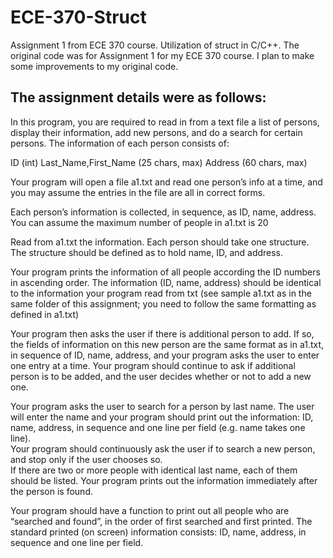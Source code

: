 # ECE-370-Struct
Assignment 1 from ECE 370 course. Utilization of struct in C/C++.
The original code was for Assignment 1 for my ECE 370 course. 
I plan to make some improvements to my original code.

The assignment details were as follows:
---------------------
In this program, you are required to read in from a text file a list of persons, 
display their information, add new persons, and do a search for certain persons. 
The information of each person consists of:
 
ID (int)
Last_Name,First_Name (25 chars, max)
Address (60 chars, max)
 
Your program will open a file a1.txt and read one person’s info at a time, 
and you may assume the entries in the file are all in correct forms.
 
Each person’s information is collected, in sequence, as ID, name, address.
 You can assume the maximum number of people in a1.txt is 20
 
Read from a1.txt the information. Each person should take one structure. 
The structure should be defined as to hold name, ID, and address.
 
Your program prints the information of all people according the ID numbers in ascending order. 
The information (ID, name, address) should be identical to the information your program read from txt 
(see sample a1.txt as in the same folder of this assignment; you need to follow the same formatting as defined in a1.txt)
 
Your program then asks the user if there is additional person to add. 
If so, the fields of information on this new person are the same format as in a1.txt,
in sequence of ID, name, address, and your program asks the user to enter one entry at a time. 
Your program should continue to ask if additional person is to be added, and the user decides whether or not to add a new one.
 
Your program asks the user to search for a person by last name. 
The user will enter the name and your program should print out the information: 
ID, name, address, in sequence and one line per field (e.g. name takes one line).   
Your program should continuously ask the user if to search a new person, and stop only if the user chooses so.   
If there are two or more people with identical last name, each of them should be listed. 
Your program prints out the information immediately after the person is found.
 
Your program should have a function to print out all people who are “searched and found”, 
in the order of first searched and first printed. The standard printed (on screen) information consists: 
ID, name, address, in sequence and one line per field.  
